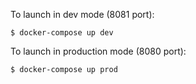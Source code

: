To launch in dev mode (8081 port):

```
$ docker-compose up dev
```

To launch in production mode (8080 port):

```
$ docker-compose up prod
```
